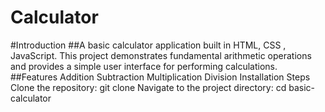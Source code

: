 # Calculator
#Introduction
##A basic calculator application built in HTML, CSS , JavaScript. This project demonstrates fundamental arithmetic operations and provides a simple user interface for performing calculations.
##Features
Addition
Subtraction
Multiplication
Division
Installation
Steps
Clone the repository:
git clone
Navigate to the project directory:
cd basic-calculator


